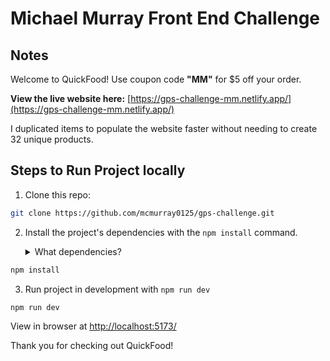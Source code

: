 # Michael Murray Front End Challenge

## Notes

Welcome to QuickFood! Use coupon code <strong>"MM"</strong> for $5 off your order.

<strong>View the live website here:</strong> [https://gps-challenge-mm.netlify.app/](https://gps-challenge-mm.netlify.app/)

I duplicated items to populate the website faster without needing to create 32 unique products.

## Steps to Run Project locally

1. Clone this repo:

```sh
git clone https://github.com/mcmurray0125/gps-challenge.git
```

2. Install the project's dependencies with the `npm install` command.

   <details>
     <summary>What dependencies?</summary>

   This project uses the `Vite.js` build tool along with `react-bootstrap` and `react-router-dom`.

   </details>

```sh
npm install
```

3.  Run project in development with `npm run dev`

```
npm run dev
```

View in browser at [http://localhost:5173/](http://localhost:5173/)

Thank you for checking out QuickFood!
